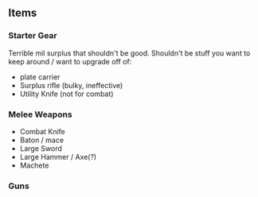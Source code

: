 ## Items

### Starter Gear
Terrible mil surplus that shouldn't be good. Shouldn't be stuff you want to keep around / want to upgrade off of:
* plate carrier
* Surplus rifle (bulky, ineffective)
* Utility Knife (not for combat)

### Melee Weapons
* Combat Knife
* Baton / mace
* Large Sword
* Large Hammer / Axe(?)
* Machete

### Guns
